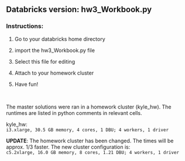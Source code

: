 Databricks version: hw3_Workbook.py
-----------------------------------

### Instructions:

1.  Go to your databricks home directory

2.  import the hw3_Workbook.py file

3.  Select this file for editing

4.  Attach to your homework cluster

5.  Have fun!

 

The master solutions were ran in a homework cluster (kyle_hw). The runtimes are
listed in python comments in relevant cells.

kyle_hw:   
`i3.xlarge, 30.5 GB memory, 4 cores, 1 DBU; 4 workers, 1 driver`

__UPDATE__: The homework cluster has been changed. The times will be approx. 1/3 faster. The new cluster configuration is:      
`c5.2xlarge, 16.0 GB memory, 8 cores, 1.21 DBU; 4 workers, 1 driver`
